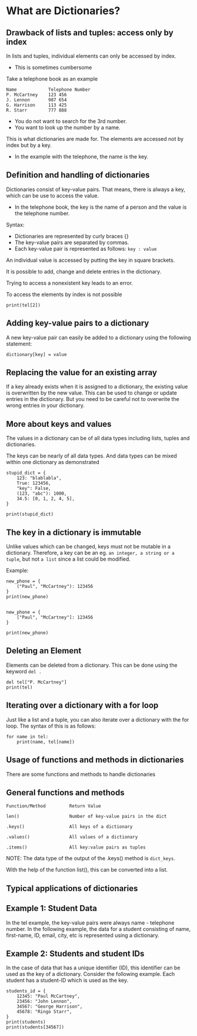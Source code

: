 # What are Dictionaries?

## Drawback of lists and tuples: access only by index

In lists and tuples, individual elements can only be accessed by index.
- This is sometimes cumbersome

Take a telephone book as an example

```
Name            Telephone Number
P. McCartney    123 456
J. Lennon       987 654
G. Harrison     113 425
R. Starr        777 888
```
- You do not want to search for the 3rd number.
- You want to look up the number by a name.

This is what dictionaries are made for. The elements are accessed not by index but by a key.
- In the example with the telephone, the name is the key.

## Definition and handling of dictionaries

Dictionaries consist of key-value pairs. That means, there is always a key, which can be use to access the value.
- In the telephone book, the key is the name of a person and the value is the telephone number.

Syntax:
- Dictionaries are represented by curly braces {}
- The key-value pairs are separated by commas.
- Each key-value pair is represented as follows:
    ```key : value```

An individual value is accessed by putting the key in square brackets.

It is possible to add, change and delete entries in the dictionary.

Trying to access a nonexistent key leads to an error.

To access the elements by index is not possible
```
print(tel[2])
```

## Adding key-value pairs to a dictionary

A new key-value pair can easily be added to a dictionary using the following statement:

```
dictionary[key] = value
```

## Replacing the value for an existing array

If a key already exists when it is assigned to a dictionary, the existing value is overwritten by the new value. This can be used to change or update entries in the dictionary. But you need to be careful not to overwrite the wrong entries in your dictionary.

## More about keys and values

The values in a dictionary can be of all data types including lists, tuples and dictionaries.

The keys can be nearly of all data types. And data types can be mixed within one dictionary as demonstrated

```
stupid_dict = {
    123: "blablabla",
    True: 123456,
    "key": False,
    (123, "abc"): 1000,
    34.5: [0, 1, 2, 4, 5],
}

print(stupid_dict)
```

## The key in a dictionary is immutable

Unlike values which can be changed, keys must not be mutable in a dictionary. Therefore, a key can be an eg. `an integer, a string or a tuple`, but not `a list` since a list could be modified.

Example:

```
new_phone = {
    ("Paul", "McCartney"): 123456
}
print(new_phone)


new_phone = {
    ["Paul", "McCartney"]: 123456
}

print(new_phone)
```


## Deleting an Element
Elements can be deleted from a dictionary. This can be done using the keyword ```del .```

```
del tel["P. McCartney"]
print(tel)
```

## Iterating over a dictionary with a for loop

Just like a list and a tuple, you can also iterate over a dictionary with the for loop. The syntax of this is as follows:

```
for name in tel:
    print(name, tel[name])
```

## Usage of functions and methods in dictionaries
There are some functions and methods to handle dictionaries

## General functions and methods

```
Function/Method         Return Value

len()                   Number of key-value pairs in the dict

.keys()                 All keys of a dictionary

.values()               All values of a dictionary

.items()                All key:value pairs as tuples
```

NOTE: The data type of the output of the .keys() method is `dict_keys`.

With the help of the function list(), this can be converted into a list.


## Typical applications of dictionaries

## Example 1: Student Data

In the tel example, the key-value pairs were always name - telephone number. In the following example, the data for a student consisting of name, first-name, ID, email, city, etc is represented using a dictionary.

## Example 2: Students and student IDs

In the case of data that has a unique identifier (ID), this identifier can be used as the key of a dictionary. Consider the following example. Each student has a student-ID which is used as the key.

```
students_id = {
    12345: "Paul McCartney",
    23456: "John Lennon",
    34567: "George Harrison",
    45678: "Ringo Starr",
}
print(students)
print(students[34567])
```